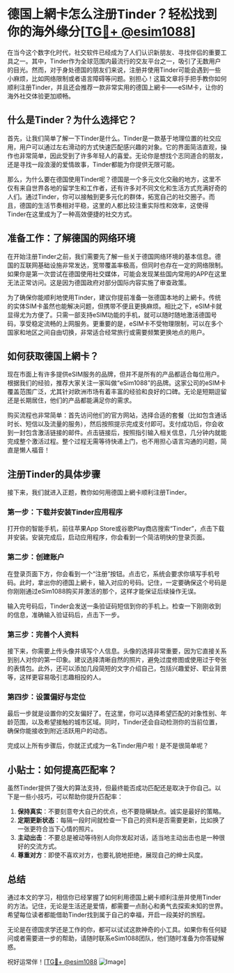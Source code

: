 # 德国上網卡怎么注册Tinder？轻松找到你的海外缘分[[TG💪+ @esim1088](https://t.me/s/esim1088)]

在当今这个数字化时代，社交软件已经成为了人们认识新朋友、寻找伴侣的重要工具之一。其中，Tinder作为全球范围内最流行的交友平台之一，吸引了无数用户的目光。然而，对于身处德国的朋友们来说，注册并使用Tinder可能会遇到一些小麻烦，比如网络限制或者语言障碍等问题。别担心！这篇文章将手把手教你如何顺利注册Tinder，并且还会推荐一款非常实用的德国上網卡——eSIM卡，让你的海外社交体验更加顺畅。

## 什么是Tinder？为什么选择它？

首先，让我们简单了解一下Tinder是什么。Tinder是一款基于地理位置的社交应用，用户可以通过左右滑动的方式快速匹配感兴趣的对象。它的界面简洁直观，操作也非常简单，因此受到了许多年轻人的喜爱。无论你是想找个志同道合的朋友，还是寻找一段浪漫的爱情故事，Tinder都能为你提供无限可能。

那么，为什么要在德国使用Tinder呢？德国是一个多元文化交融的地方，这里不仅有来自世界各地的留学生和工作者，还有许多对不同文化和生活方式充满好奇的人们。通过Tinder，你可以接触到更多元化的群体，拓宽自己的社交圈子。而且，德国的生活节奏相对平稳，这里的人都比较注重实际性和效率，这使得Tinder在这里成为了一种高效便捷的社交方式。

## 准备工作：了解德国的网络环境

在开始注册Tinder之前，我们需要先了解一些关于德国网络环境的基本信息。德国的互联网基础设施非常发达，宽带覆盖率极高，但同时也存在一定的网络限制。如果你是第一次尝试在德国使用社交媒体，可能会发现某些国内常用的APP在这里无法正常访问。这是因为德国政府对部分国际内容实施了审查政策。

为了确保你能顺利地使用Tinder，建议你提前准备一张德国本地的上網卡。传统的实体SIM卡虽然也能解决问题，但携带不便且更换麻烦。相比之下，eSIM卡就显得尤为方便了。只需一部支持eSIM功能的手机，就可以随时随地激活德国号码，享受稳定流畅的上网服务。更重要的是，eSIM卡不受物理限制，可以在多个国家和地区之间自由切换，非常适合经常旅行或需要频繁更换地点的用户。

## 如何获取德国上網卡？

现在市面上有许多提供eSIM服务的品牌，但并不是所有的产品都适合每位用户。根据我们的经验，推荐大家关注一家叫做“eSim1088”的品牌。这家公司的eSIM卡覆盖范围广泛，尤其针对欧洲市场有着丰富的经验和良好的口碑。无论是短期逗留还是长期居住，他们的产品都能满足你的需求。

购买流程也非常简单：首先访问他们的官方网站，选择合适的套餐（比如包含通话时长、短信以及流量的服务），然后按照提示完成支付即可。支付成功后，你会收到一封包含激活链接的邮件。点击链接后，按照指引输入相关信息，几分钟内就能完成整个激活过程。整个过程无需等待快递上门，也不用担心语言沟通的问题，简直是懒人福音！

## 注册Tinder的具体步骤

接下来，我们就进入正题，教你如何用德国上網卡顺利注册Tinder。

### 第一步：下载并安装Tinder应用程序

打开你的智能手机，前往苹果App Store或谷歌Play商店搜索“Tinder”，点击下载并安装。安装完成后，启动应用程序，你会看到一个简洁明快的登录页面。

### 第二步：创建账户

在登录页面下方，你会看到一个“注册”按钮。点击它，系统会要求你填写手机号码。此时，拿出你的德国上網卡，输入对应的号码。记住，一定要确保这个号码是你刚刚通过eSim1088购买并激活的那个，这样才能保证后续操作无误。

输入完号码后，Tinder会发送一条验证码短信到你的手机上。检查一下刚刚收到的信息，准确输入验证码后，点击下一步。

### 第三步：完善个人资料

接下来，你需要上传头像并填写个人信息。头像的选择非常重要，因为它直接关系到别人对你的第一印象。建议选择清晰自然的照片，避免过度修图或使用过于夸张的表情包。此外，还可以添加几段简短的文字介绍自己，包括兴趣爱好、职业背景等，这样更容易吸引志趣相投的人。

### 第四步：设置偏好与定位

最后一步就是设置你的交友偏好了。在这里，你可以选择希望匹配的对象性别、年龄范围，以及希望接触的城市区域。同时，Tinder还会自动检测你的当前位置，确保你能接收到附近活跃用户的动态。

完成以上所有步骤后，你就正式成为一名Tinder用户啦！是不是很简单呢？

## 小贴士：如何提高匹配率？

虽然Tinder提供了强大的算法支持，但最终能否成功匹配还是取决于你自己。以下是一些小技巧，可以帮助你提升匹配率：

1. **保持真实**：不要刻意夸大自己的优点，也不要隐瞒缺点。诚实是最好的策略。
2. **定期更新状态**：每隔一段时间就检查一下自己的资料是否需要更新，比如换了一张更符合当下心情的照片。
3. **主动出击**：不要总是被动等待别人向你发起对话，适当地主动出击也是一种很好的交流方式。
4. **尊重对方**：即使不喜欢对方，也要礼貌地拒绝，展现自己的绅士风度。

## 总结

通过本文的学习，相信你已经掌握了如何利用德国上網卡顺利注册并使用Tinder的方法。记住，无论是生活还是爱情，都需要一点耐心和勇气去探索未知的世界。希望每位读者都能借助Tinder找到属于自己的幸福，开启一段美好的旅程。

无论是在德国求学还是工作的你，都可以试试这款神奇的小工具。如果你有任何疑问或者需要进一步的帮助，请随时联系eSim1088团队，他们随时准备为你答疑解惑。

祝好运常伴！[[TG💪+ @esim1088](https://t.me/s/esim1088) ![Image](https://i.postimg.cc/4NQfJmqS/Snipaste-2025-05-13-00-14-12.png)]